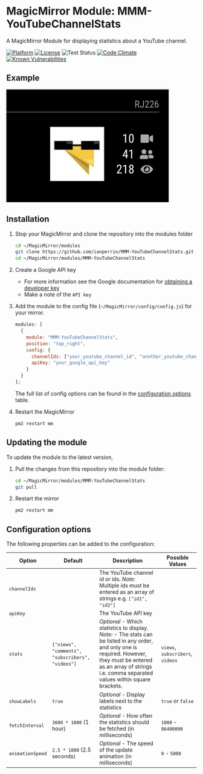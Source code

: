 # MagicMirror Module: MMM-YouTubeChannelStats

A MagicMirror Module for displaying statistics about a YouTube channel.

[![Platform](https://img.shields.io/badge/platform-MagicMirror-informational)](https://MagicMirror.builders)
[![License](https://img.shields.io/badge/license-MIT-informational)](https://raw.githubusercontent.com/ianperrin/MMM-YouTubeChannelStats/master/LICENSE)
![Test Status](https://github.com/ianperrin/MMM-YouTubeChannelStats/actions/workflows/node.js.yml/badge.svg)
[![Code Climate](https://codeclimate.com/github/ianperrin/MMM-YouTubeChannelStats/badges/gpa.svg)](https://codeclimate.com/github/ianperrin/MMM-YouTubeChannelStats)
[![Known Vulnerabilities](https://snyk.io/test/github/ianperrin/MMM-YouTubeChannelStats/badge.svg)](https://snyk.io/test/github/ianperrin/MMM-YouTubeChannelStats)

## Example

![Example screenshot](.github/example.png)

## Installation

1. Stop your MagicMirror and clone the repository into the modules folder

   ```bash
   cd ~/MagicMirror/modules
   git clone https://github.com/ianperrin/MMM-YouTubeChannelStats.git
   cd ~/MagicMirror/modules/MMM-YouTubeChannelStats
   ```

2. Create a Google API key

   - For more information see the Google documentation for [obtaining a developer key](https://developers.google.com/youtube/v3/getting-started)
   - Make a note of the `API key`

3. Add the module to the config file (`~/MagicMirror/config/config.js`) for your mirror.

   ```javascript
   modules: [
     {
       module: "MMM-YouTubeChannelStats",
       position: "top_right",
       config: {
         channelIds: ["your_youtube_channel_id", "another_youtube_channel_id"],
         apiKey: "your_google_api_key"
       }
     }
   ];
   ```

   The full list of config options can be found in the [configuration options](#configuration-options) table.

4. Restart the MagicMirror

   ```bash
   pm2 restart mm
   ```

## Updating the module

To update the module to the latest version,

1. Pull the changes from this repository into the module folder:

   ```bash
   cd ~/MagicMirror/modules/MMM-YouTubeChannelStats
   git pull
   ```

2. Restart the mirror

   ```bash
   pm2 restart mm
   ```

## Configuration options

The following properties can be added to the configuration:

| **Option**       | **Default**                                      | **Description**                                                                                                                                                                                                              | **Possible Values**              |
| ---------------- | ------------------------------------------------ | ---------------------------------------------------------------------------------------------------------------------------------------------------------------------------------------------------------------------------- | -------------------------------- |
| `channelIds`     |                                                  | The YouTube channel id or ids. _Note:_ Multiple ids must be entered as an array of strings e.g. `["id1", "id2"]`                                                                                                             |                                  |
| `apiKey`         |                                                  | The YouTube API key                                                                                                                                                                                                          |                                  |
| `stats`          | `["views", "comments", "subscribers", "videos"]` | _Optional_ - Which statistics to display. _Note:_ - The stats can be listed in any order, and only one is required. However, they must be entered as an array of strings i.e. comma separated values within square brackets. | `views`, `subscribers`, `videos` |
| `showLabels`     | `true`                                           | _Optional_ - Display labels next to the statistics                                                                                                                                                                           | `true` or `false`                |
| `fetchInterval`  | `3600 * 1000` (1 hour)                           | _Optional_ - How often the statistics should be fetched (in milliseconds)                                                                                                                                                    | `1000` - `86400000`              |
| `animationSpeed` | `2.5 * 1000` (2.5 seconds)                       | _Optional_ - The speed of the update animation (in milliseconds)                                                                                                                                                             | `0` - `5000`                     |
